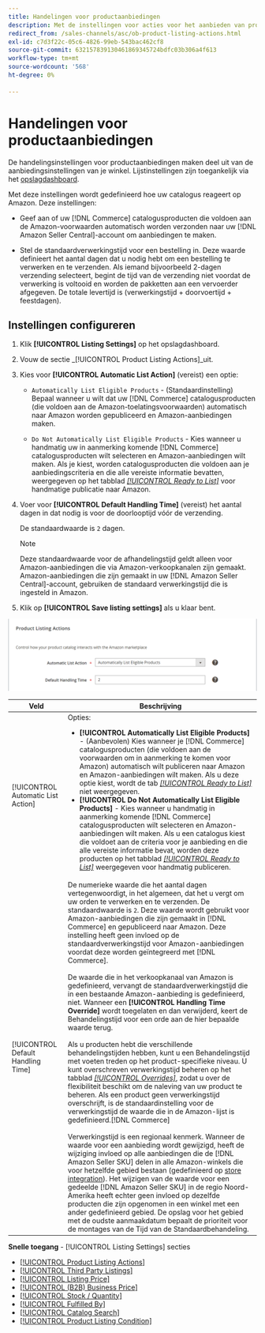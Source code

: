 ```yaml
---
title: Handelingen voor productaanbiedingen
description: Met de instellingen voor acties voor het aanbieden van producten kunt u bepalen hoe de handelscatalogus reageert op Amazon.
redirect_from: /sales-channels/asc/ob-product-listing-actions.html
exl-id: c7d3f22c-05c6-4826-99eb-543bac462cf8
source-git-commit: 632157839130461869345724bdfc03b306a4f613
workflow-type: tm+mt
source-wordcount: '568'
ht-degree: 0%

---
```


# Handelingen voor productaanbiedingen

De handelingsinstellingen voor productaanbiedingen maken deel uit van de aanbiedingsinstellingen van je winkel. Lijstinstellingen zijn toegankelijk via het [opslagdashboard](./amazon-store-dashboard.md).

Met deze instellingen wordt gedefinieerd hoe uw catalogus reageert op Amazon. Deze instellingen:

- Geef aan of uw [!DNL Commerce] catalogusproducten die voldoen aan de Amazon-voorwaarden automatisch worden verzonden naar uw [!DNL Amazon Seller Central]-account om aanbiedingen te maken.

- Stel de standaardverwerkingstijd voor een bestelling in. Deze waarde definieert het aantal dagen dat u nodig hebt om een bestelling te verwerken en te verzenden. Als iemand bijvoorbeeld 2-dagen verzending selecteert, begint de tijd van de verzending niet voordat de verwerking is voltooid en worden de pakketten aan een vervoerder afgegeven. De totale levertijd is (verwerkingstijd + doorvoertijd + feestdagen).

## Instellingen configureren

1. Klik **[!UICONTROL Listing Settings]** op het opslagdashboard.

1. Vouw de sectie _[!UICONTROL Product Listing Actions]_uit.

1. Kies voor **[!UICONTROL Automatic List Action]** (vereist) een optie:

   - `Automatically List Eligible Products` - (Standaardinstelling) Bepaal wanneer u wilt dat uw  [!DNL Commerce] catalogusproducten (die voldoen aan de Amazon-toelatingsvoorwaarden) automatisch naar Amazon worden gepubliceerd en Amazon-aanbiedingen maken.

   - `Do Not Automatically List Eligible Products` - Kies wanneer u handmatig uw in aanmerking komende  [!DNL Commerce] catalogusproducten wilt selecteren en Amazon-aanbiedingen wilt maken. Als je kiest, worden catalogusproducten die voldoen aan je aanbiedingscriteria en die alle vereiste informatie bevatten, weergegeven op het tabblad [_[!UICONTROL Ready to List]_](./ready-to-list.md) voor handmatige publicatie naar Amazon.

1. Voer voor **[!UICONTROL Default Handling Time]** (vereist) het aantal dagen in dat nodig is voor de doorlooptijd vóór de verzending.

   De standaardwaarde is `2` dagen.

   >[!NOTE]
   >
   >Deze standaardwaarde voor de afhandelingstijd geldt alleen voor Amazon-aanbiedingen die via Amazon-verkoopkanalen zijn gemaakt. Amazon-aanbiedingen die zijn gemaakt in uw [!DNL Amazon Seller Central]-account, gebruiken de standaard verwerkingstijd die is ingesteld in Amazon.

1. Klik op **[!UICONTROL Save listing settings]** als u klaar bent.

![Handelingen voor productaanbiedingen](assets/amazon-product-listing-actions.png)

| Veld | Beschrijving |
|--- |--- |
| [!UICONTROL Automatic List Action] | Opties:<ul><li>**[!UICONTROL Automatically List Eligible Products]** - (Aanbevolen) Kies wanneer je  [!DNL Commerce] catalogusproducten (die voldoen aan de voorwaarden om in aanmerking te komen voor Amazon) automatisch wilt publiceren naar Amazon en Amazon-aanbiedingen wilt maken. Als u deze optie kiest, wordt de tab [_[!UICONTROL Ready to List]_](./ready-to-list.md) niet weergegeven. </li><li>**[!UICONTROL Do Not Automatically List Eligible Products]** - Kies wanneer u handmatig in aanmerking komende  [!DNL Commerce] catalogusproducten wilt selecteren en Amazon-aanbiedingen wilt maken. Als u een catalogus kiest die voldoet aan de criteria voor je aanbieding en die alle vereiste informatie bevat, worden deze producten op het tabblad [_[!UICONTROL Ready to List]_](./ready-to-list.md) weergegeven voor handmatig publiceren.</li></ul> |
| [!UICONTROL Default Handling Time] | De numerieke waarde die het aantal dagen vertegenwoordigt, in het algemeen, dat het u vergt om uw orden te verwerken en te verzenden. De standaardwaarde is `2`. Deze waarde wordt gebruikt voor Amazon-aanbiedingen die zijn gemaakt in [!DNL Commerce] en gepubliceerd naar Amazon. Deze instelling heeft geen invloed op de standaardverwerkingstijd voor Amazon-aanbiedingen voordat deze worden geïntegreerd met [!DNL Commerce].<br><br>De waarde die in het verkoopkanaal van Amazon is gedefinieerd, vervangt de standaardverwerkingstijd die in een bestaande Amazon-aanbieding is gedefinieerd, niet. Wanneer een **[!UICONTROL Handling Time Override]** wordt toegelaten en dan verwijderd, keert de Behandelingstijd voor een orde aan de hier bepaalde waarde terug.<br><br>Als u producten hebt die verschillende behandelingstijden hebben, kunt u een Behandelingstijd met voeten treden op het product-specifieke niveau. U kunt overschreven verwerkingstijd beheren op het tabblad [_[!UICONTROL Overrides]_](./overrides.md), zodat u over de flexibiliteit beschikt om de naleving van uw product te beheren. Als een product geen verwerkingstijd overschrijft, is de standaardinstelling voor de verwerkingstijd de waarde die in de Amazon-lijst is gedefinieerd.[!DNL Commerce]<br><br>Verwerkingstijd is een regionaal kenmerk. Wanneer de waarde voor een aanbieding wordt gewijzigd, heeft de wijziging invloed op alle aanbiedingen die de [!DNL Amazon Seller SKU] delen in alle Amazon-winkels die voor hetzelfde gebied bestaan (gedefinieerd op [store integration](./store-integration.md)). Het wijzigen van de waarde voor een gedeelde [!DNL Amazon Seller SKU] in de regio Noord-Amerika heeft echter geen invloed op dezelfde producten die zijn opgenomen in een winkel met een ander gedefinieerd gebied. De opslag voor het gebied met de oudste aanmaakdatum bepaalt de prioriteit voor de montages van de Tijd van de Standaardbehandeling. |

**Snelle toegang**  -  [!UICONTROL Listing Settings] secties

- [[!UICONTROL Product Listing Actions]](./product-listing-actions.md)
- [[!UICONTROL Third Party Listings]](./third-party-listing-settings.md)
- [[!UICONTROL Listing Price]](./listing-price.md)
- [[!UICONTROL (B2B) Business Price]](./business-pricing.md)
- [[!UICONTROL Stock / Quantity]](./stock-quantity.md)
- [[!UICONTROL Fulfilled By]](./fulfilled-by.md)
- [[!UICONTROL Catalog Search]](./catalog-search.md)
- [[!UICONTROL Product Listing Condition]](./product-listing-condition.md)
